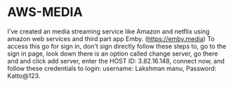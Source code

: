 # AWS-MEDIA
I've created an media streaming service like Amazon and netflix  using amazon web services and third part app Emby.
(https://emby.media)
To access this go for sign in,
don't sign directly follow these steps to,
go to the sign in page,
look down there is an option called change server,
go there and and click add server,
enter the HOST ID:  3.82.16.148,
connect now,
and follow these credentials to login:
username:
Lakshman manu,
Password:
Katto@123.
